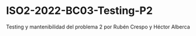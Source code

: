 # ISO2-2022-BC03-Testing-P2

Testing y mantenibilidad del problema 2 por Rubén Crespo y Héctor Alberca

